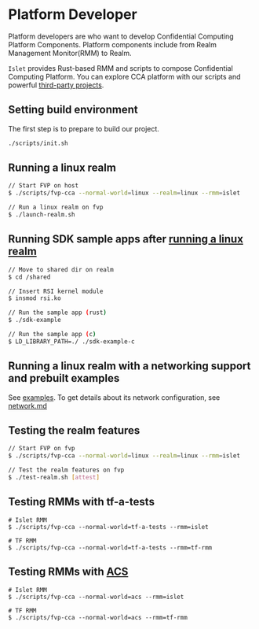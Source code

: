 # Platform Developer
Platform developers are who want to develop Confidential Computing Platform Components.
Platform components include from Realm Management Monitor(RMM) to Realm.

`Islet` provides Rust-based RMM and scripts to compose Confidential Computing Platform.
You can explore CCA platform with our scripts and
powerful [third-party projects](https://github.com/islet-project/islet/tree/main/third-party).

## Setting build environment

The first step is to prepare to build our project.

```bash
./scripts/init.sh
```

## Running a linux realm
```bash
// Start FVP on host
$ ./scripts/fvp-cca --normal-world=linux --realm=linux --rmm=islet

// Run a linux realm on fvp
$ ./launch-realm.sh
```

## Running SDK sample apps after [running a linux realm](#running-a-linux-realm)
```bash
// Move to shared dir on realm
$ cd /shared

// Insert RSI kernel module
$ insmod rsi.ko

// Run the sample app (rust)
$ ./sdk-example

// Run the sample app (c)
$ LD_LIBRARY_PATH=./ ./sdk-example-c
```

## Running a linux realm with a networking support and prebuilt examples
See [examples](https://github.com/islet-project/islet/tree/main/examples).
To get details about its network configuration, see [network.md](https://github.com/islet-project/islet/blob/main/doc/network.md)

## Testing the realm features
```bash
// Start FVP on fvp
$ ./scripts/fvp-cca --normal-world=linux --realm=linux --rmm=islet

// Test the realm features on fvp
$ ./test-realm.sh [attest]
```

## Testing RMMs with tf-a-tests
```
# Islet RMM
$ ./scripts/fvp-cca --normal-world=tf-a-tests --rmm=islet

# TF RMM
$ ./scripts/fvp-cca --normal-world=tf-a-tests --rmm=tf-rmm
```

## Testing RMMs with [ACS](https://github.com/ARM-software/cca-rmm-acs)
```
# Islet RMM
$ ./scripts/fvp-cca --normal-world=acs --rmm=islet

# TF RMM
$ ./scripts/fvp-cca --normal-world=acs --rmm=tf-rmm
```

